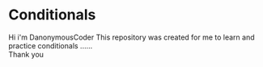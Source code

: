 # Conditionals
Hi i'm DanonymousCoder
This repository was created for me to learn and practice conditionals ......                                                                                             
Thank you
